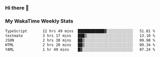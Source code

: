 ### Hi there 👋

<!--
**royschrauwen/royschrauwen** is a ✨ _special_ ✨ repository because its `README.md` (this file) appears on your GitHub profile.

Here are some ideas to get you started:

- 🔭 I’m currently working on ...
- 🌱 I’m currently learning ...
- 👯 I’m looking to collaborate on ...
- 🤔 I’m looking for help with ...
- 💬 Ask me about ...
- 📫 How to reach me: ...
- 😄 Pronouns: ...
- ⚡ Fun fact: ...
-->


### My WakaTime Weekly Stats
<!--START_SECTION:waka-->

```txt
TypeScript       12 hrs 49 mins  ████████████▓░░░░░░░░░░░░   51.01 %
textmate         3 hrs 17 mins   ███▒░░░░░░░░░░░░░░░░░░░░░   13.10 %
JSON             2 hrs 30 mins   ██▒░░░░░░░░░░░░░░░░░░░░░░   09.98 %
HTML             2 hrs 20 mins   ██▒░░░░░░░░░░░░░░░░░░░░░░   09.34 %
YAML             1 hr 49 mins    █▓░░░░░░░░░░░░░░░░░░░░░░░   07.24 %
```

<!--END_SECTION:waka-->
